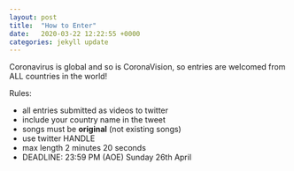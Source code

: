 ```yaml
---
layout: post
title:  "How to Enter"
date:   2020-03-22 12:22:55 +0000
categories: jekyll update
---
```


Coronavirus is global and so is CoronaVision, so entries are welcomed from ALL countries in the world!

Rules:

- all entries submitted as videos to twitter
- include your country name in the tweet
- songs must be **original** (not existing songs)
- use twitter HANDLE
- max length 2 minutes 20 seconds
- DEADLINE: 23:59 PM (AOE) Sunday 26th April 